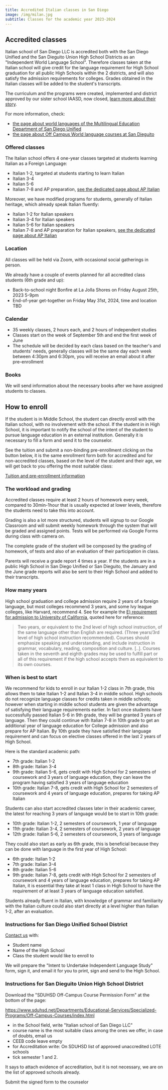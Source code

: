 ```yaml
---
title: Accredited Italian classes in San Diego
image: /img/milan.jpg
subtitle: Classes for the academic year 2023-2024
---
```


## Accredited classes

Italian school of San Diego LLC is accredited both with the San Diego Unified and the San Dieguito Union High School Districts as an "Independent World Language School".
Therefore classes taken at the Italian school will give credit for the language requirement for High School graduation for all public High Schools within the 2 districts, and will also satisfy the admission requirements for colleges. Grades obtained in the Italian classes will be added to the student's transcripts.

The curriculum and the programs were created, implemented and district approved by our sister school IAASD, now closed, [learn more about their story](/about/legacy-iaasd).

For more information, check:

* [the page about world languages of the Multilingual Education Department of San Diego Unified](https://www.sdusdmed.org/projects/independent-world-languages-schools)
* [the page about Off Campus World language courses at San Dieguito](https://www.sduhsd.net/Departments/Educational-Services/Specialized-Programs/Off-Campus-Courses/Off-Campus-World-Language-Courses/index.html)


### Offered classes

The Italian school offers 4 one-year classes targeted at students learning Italian as a Foreign Language:

* Italian 1-2, targeted at students starting to learn Italian
* Italian 3-4
* Italian 5-6
* Italian 7-8 and AP preparation, [see the dedicated page about AP Italian](/ap-italian-san-diego)

Moreover, we have modified programs for students, generally of Italian heritage, which already speak Italian fluently:

* Italian 1-2 for Italian speakers
* Italian 3-4 for Italian speakers
* Italian 5-6 for Italian speakers
* Italian 7-8 and AP preparation for Italian speakers, [see the dedicated page about AP Italian](/ap-italian-san-diego)

### Location

All classes will be held via Zoom, with occasional social gatherings in person.

We already have a couple of events planned for all accredited class students (6th grade and up):

* Back-to-school night Bonfire at La Jolla Shores on Friday August 25th, 2023 5-9pm
* End-of-year get-together on Friday May 31st, 2024, time and location TBD

### Calendar

* 35 weekly classes, 2 hours each, and 2 hours of independent studies
* Classes start on the week of September 5th and end the first week of June
* The schedule will be decided by each class based on the teacher's and students' needs, generally classes will be the same day each week between 4:30pm and 6:30pm, you will receive an email about it after pre-enrollment

### Books

We will send information about the necessary books after we have assigned students to classes.


## How to enroll

If the student is in Middle School, the student can directly enroll with the Italian school, with no involvement with the school.
If the student in in High School, it is important to notify the school of the intent of the student to pursue language education in an external institution.
Generally it is necessary to fill a form and send it to the counselor.

See the tuition and submit a non-binding pre-enrollment clicking on the button below, it is the same enrollment form both for accredited and for non-accredited classes, based on the level of the student and their age, we will get back to you offering the most suitable class:

<div class="tc">
<a href="/enroll-accredited" class="btn raise">Tuition and pre-enrollment information</a>
</div>


### The workload and grading

Accredited classes require at least 2 hours of homework every week, compared to 30min-1hour that is usually expected at lower levels, therefore the students need to take this into account.

Grading is also a lot more structured, students will signup to our Google Classroom and will submit weekly homework through the system that will be graded and assigned points. Tests will be performed via Google Forms during class with camera on.

The complete grade of the student will be composed by the grading of homework, of tests and also of an evaluation of their participation in class.

Parents will receive a grade report 4 times a year. If the students are in a public High School in San Diego Unified or San Dieguito, the January and the June grade reports will also be sent to their High School and added to their transcripts.

### How many years

High school graduation and college admission require 2 years of a foreign language, but most colleges recommend 3 years, and some Ivy league colleges, like Harvard, recommend 4. See for example the [E) requirement for admission to University of California](https://admission.universityofcalifornia.edu/admission-requirements/freshman-requirements/subject-requirement-a-g.html), quoted here for reference:

> Two years, or equivalent to the 2nd level of high school instruction, of the same language other than English are required. (Three years/3rd level of high school instruction recommended). Courses should emphasize speaking and understanding, and include instruction in grammar, vocabulary, reading, composition and culture. [..]. Courses taken in the seventh and eighth grades may be used to fulfill part or all of this requirement if the high school accepts them as equivalent to its own courses.
### When is best to start

We recommend for kids to enroll in our Italian 1-2 class in 7th grade, this allows them to take Italian 1-2 and Italian 3-4 in middle school.
High schools do not recognize language classes for credits taken in middle schools; however when starting in middle school students are given the advantage of satisfying their language requirements earlier. In fact once students have successfully passed Italian 5-6 in 9th grade, they will be granted 3 years of language.
Then they could continue with Italian 7-8 in 10th grade to get an additional year of language education for College admission and also prepare for AP Italian.
By 10th grade they have satisfied their language requirement and can focus on elective classes offered in the last 2 years of High School.

Here is the standard academic path:

* 7th grade: Italian 1-2
* 8th grade: Italian 3-4
* 9th grade: Italian 5-6, gets credit with High School for 2 semesters of coursework and 3 years of language education, they can leave the program having satisfied 3 years of language education
* 10th grade: Italian 7-8, gets credit with High School for 2 semesters of coursework and 4 years of language education, prepares for taking AP Italian

Students can also start accredited classes later in their academic career, the latest for reaching 3 years of language would be to start in 10th grade:

* 10th grade: Italian 1-2, 2 semesters of coursework, 1 year of language
* 11th grade: Italian 3-4, 2 semesters of coursework, 2 years of language
* 12th grade: Italian 5-6, 2 semesters of coursework, 3 years of language

They could also start as early as 6th grade, this is beneficial because they can be done with language in the first year of High School:

* 6th grade: Italian 1-2
* 7th grade: Italian 3-4
* 8th grade: Italian 5-6
* 9th grade: Italian 7-8, gets credit with High School for 2 semesters of coursework and 4 years of language education, prepares for taking AP Italian, it is essential they take at least 1 class in High School to have the requirement of at least 3 years of language education satisfied.

Students already fluent in Italian, with knowledge of grammar and familiarity with the Italian culture could also start directly at a level higher than Italian 1-2, after an evaluation.


### Instructions for San Diego Unified School District

[Contact us](/contact) with:

* Student name
* Name of the High School
* Class the student would like to enroll to

We will prepare the "Intent to Undertake Independent Language Study" form, sign it, and email it for you to print, sign and send to the High School.

### Instructions for San Dieguito Union High School District

Download the "SDUHSD Off-Campus Course Permission Form" at the bottom of the page:

<https://www.sduhsd.net/Departments/Educational-Services/Specialized-Programs/Off-Campus-Courses/index.html>

* in the School field, write "Italian school of San Diego LLC"
* course name is the most suitable class among the ones we offer, in case of doubts, email us
* CEEB code leave empty
* for Accreditation write: On SDUHSD list of approved unaccredited LOTE schools
* tick semester 1 and 2.

It says to attach evidence of accreditation, but it is not necessary, we are on the list of approved schools already.

Submit the signed form to the counselor
